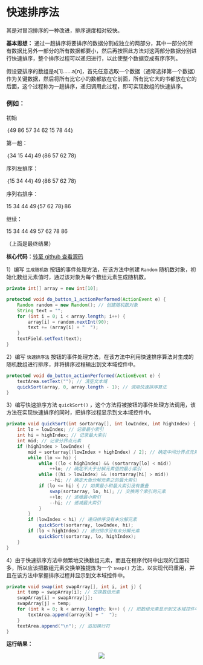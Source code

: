 # 快速排序法

其是对冒泡排序的一种改进，排序速度相对较快。

**基本思想：** 通过一趟排序将要排序的数据分割成独立的两部分，其中一部分的所有数据比另外一部分的所有数据都要小，然后再按照此方法对这两部分数据分别进行快速排序，整个排序过程可以递归进行，以此使整个数据变成有序序列。

假设要排序的数组是a[1]……a[n]，首先任意选取一个数据（通常选择第一个数据）作为关键数据，然后将所有比它小的数都放在它前面，所有比它大的书都放在它的后面，这个过程称为一趟排序，递归调用此过程，即可实现数组的快速排序。

### 例如：

初始

｛49 86 57 34 62 15 78 44｝

第一趟：

｛34 15 44｝49｛86 57 62 78｝

序列左排序：

｛15 34 44｝49｛86 57 62 78｝

序列右排序：

15 34 44 49｛57 62 78｝86

继续：

15 34 44 49 57 62 78 86

（上面是最终结果）

**核心代码：**<a href="https://github.com/renkaigis/KeepCoding/tree/master/2017/09/12" target="_blank">转至 github 查看源码</a>

1）编写 `生成随机数` 按钮的事件处理方法，在该方法中创建 `Random` 随机数对象，初始化数组元素值时，通过该对象为每个数组元素生成随机数。

```java
private int[] array = new int[10];

protected void do_button_1_actionPerformed(ActionEvent e) {
    Random random = new Random(); // 创建随机数对象
    String text = "";
    for (int i = 0; i < array.length; i++) {
        array[i] = random.nextInt(90);
        text += (array[i] + "  ");
    }
    textField.setText(text);
}
```

2）编写 `快速排序法` 按钮的事件处理方法，在该方法中利用快速排序算法对生成的随机数组进行排序，并将排序过程输出到文本域控件中。

```java
protected void do_button_actionPerformed(ActionEvent e) {
    textArea.setText(""); // 清空文本域
    quickSort(array, 0, array.length - 1); // 调用快速排序算法
}
```

3）编写快速排序方法 `quickSort()` ，这个方法将被按钮的事件处理方法调用，该方法在实现快速排序的同时，把排序过程显示到文本域控件中。

```java
private void quickSort(int sortarray[], int lowIndex, int highIndex) {
    int lo = lowIndex; // 记录最小索引
    int hi = highIndex; // 记录最大索引
    int mid; // 记录分界点元素
    if (highIndex > lowIndex) {
        mid = sortarray[(lowIndex + highIndex) / 2]; // 确定中间分界点元素值
        while (lo <= hi) {
            while ((lo < highIndex) && (sortarray[lo] < mid))
                ++lo; // 确定不大于分解元素值的最小索引
            while ((hi > lowIndex) && (sortarray[hi] > mid))
                --hi; // 确定大鱼分解元素之的最大索引
            if (lo <= hi) { // 如果最小和最大索引没有重叠
                swap(sortarray, lo, hi); // 交换两个索引的元素
                ++lo; // 递增最小索引
                --hi; // 递减最大索引
            }
        }
        if (lowIndex < hi) // 递归排序没有未分解元素
            quickSort(sortarray, lowIndex, hi);
        if (lo < highIndex) // 递归排序没有未分解元素
            quickSort(sortarray, lo, highIndex);
    }
}
```

4）由于快速排序方法中频繁地交换数组元素，而且在程序代码中出现的位置较多，所以应该把数组元素交换单独提炼为一个 `swap()` 方法，以实现代码重用，并且在该方法中掌握排序过程并显示到文本域控件中。 

```java
private void swap(int swapArray[], int i, int j) {
    int temp = swapArray[i]; // 交换数组元素
    swapArray[i] = swapArray[j];
    swapArray[j] = temp;
    for (int k = 0; k < array.length; k++) { // 把数组元素显示到文本域控件中
        textArea.append(array[k] + "  ");
    }
    textArea.append("\n"); // 追加换行符
}
```

**运行结果：**

<div align="center"><img src="http://image.renkaigis.com/keepcoding/2017091201.png"></div>

